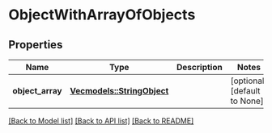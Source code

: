 # ObjectWithArrayOfObjects

## Properties
Name | Type | Description | Notes
------------ | ------------- | ------------- | -------------
**object_array** | [**Vec<models::StringObject>**](.md) |  | [optional] [default to None]

[[Back to Model list]](../README.md#documentation-for-models) [[Back to API list]](../README.md#documentation-for-api-endpoints) [[Back to README]](../README.md)


